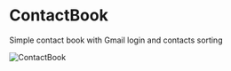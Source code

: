 # ContactBook
Simple contact book with Gmail login and contacts sorting

![ContactBook](https://pp.userapi.com/c638820/v638820602/5228a/Wl4OilVrYUw.jpg)
